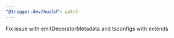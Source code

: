 ```yaml
---
"@trigger.dev/build": patch
---
```


Fix issue with emitDecoratorMetadata and tsconfigs with extends
